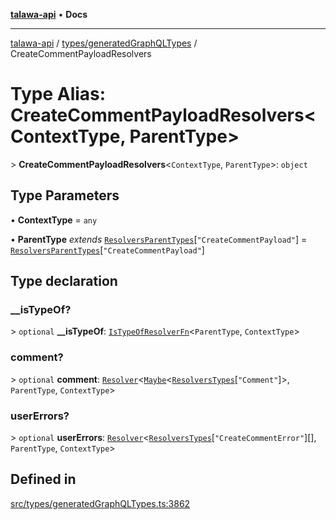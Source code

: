 [**talawa-api**](../../../README.md) • **Docs**

***

[talawa-api](../../../modules.md) / [types/generatedGraphQLTypes](../README.md) / CreateCommentPayloadResolvers

# Type Alias: CreateCommentPayloadResolvers\<ContextType, ParentType\>

\> **CreateCommentPayloadResolvers**\<`ContextType`, `ParentType`\>: `object`

## Type Parameters

• **ContextType** = `any`

• **ParentType** *extends* [`ResolversParentTypes`](ResolversParentTypes.md)\[`"CreateCommentPayload"`\] = [`ResolversParentTypes`](ResolversParentTypes.md)\[`"CreateCommentPayload"`\]

## Type declaration

### \_\_isTypeOf?

\> `optional` **\_\_isTypeOf**: [`IsTypeOfResolverFn`](IsTypeOfResolverFn.md)\<`ParentType`, `ContextType`\>

### comment?

\> `optional` **comment**: [`Resolver`](Resolver.md)\<[`Maybe`](Maybe.md)\<[`ResolversTypes`](ResolversTypes.md)\[`"Comment"`\]\>, `ParentType`, `ContextType`\>

### userErrors?

\> `optional` **userErrors**: [`Resolver`](Resolver.md)\<[`ResolversTypes`](ResolversTypes.md)\[`"CreateCommentError"`\][], `ParentType`, `ContextType`\>

## Defined in

[src/types/generatedGraphQLTypes.ts:3862](https://github.com/PalisadoesFoundation/talawa-api/blob/2f8fb6988cd34004fbbf76550c8eef691b861a19/src/types/generatedGraphQLTypes.ts#L3862)
